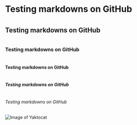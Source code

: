 # <h1> Testing markdowns on GitHub
# <h2> Testing markdowns on GitHub
# <h3> Testing markdowns on GitHub
# <h4> Testing markdowns on GitHub
# <h5> Testing markdowns on GitHub
# <h6> Testing markdowns on GitHub
![Image of Yaktocat](https://octodex.github.com/images/yaktocat.png)
